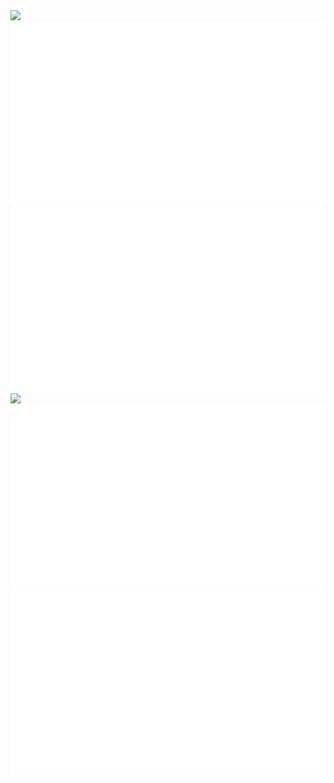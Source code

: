 <img src="https://github-readme-stats.vercel.app/api?username=edgd1er&count_private=true&show_icons=true&include_all_commits=true" />

<img src="https://raw.githubusercontent.com/edgd1er/github-stats/master/generated/overview.svg#gh-dark-mode-only" />
<img src="https://raw.githubusercontent.com/edgd1er/github-stats/master/generated/overview.svg#gh-light-mode-only" />

<img src="https://github-readme-stats.vercel.app/api/top-langs/?username=edgd1er&layout=compact" />

<img src="https://raw.githubusercontent.com/edgd1er/github-stats/master/generated/languages.svg#gh-dark-mode-only" />
<img src="https://raw.githubusercontent.com/edgd1er/github-stats/master/generated/languages.svg#gh-light-mode-only" />

<!-- ![](https://raw.githubusercontent.com/edgd1er/github-stats/master/generated/overview.svg#gh-dark-mode-only)
![](https://raw.githubusercontent.com/edgd1er/github-stats/master/generated/overview.svg#gh-light-mode-only)

![](https://raw.githubusercontent.com/edgd1er/github-stats/master/generated/languages.svg#gh-dark-mode-only)
![](https://raw.githubusercontent.com/edgd1er/github-stats/master/generated/languages.svg#gh-light-mode-only)
-->

<!--
**edgd1er/edgd1er** is a ✨ _special_ ✨ repository because its `README.md` (this file) appears on your GitHub profile.

Here are some ideas to get you started:

- 🔭 I’m currently working on ...
- 🌱 I’m currently learning ...
- 👯 I’m looking to collaborate on ...
- 🤔 I’m looking for help with ...
- 💬 Ask me about ...
- 📫 How to reach me: ...
- 😄 Pronouns: ...
- ⚡ Fun fact: ...
-->

